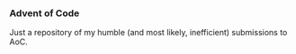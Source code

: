 ### Advent of Code

Just a repository of my humble (and most likely, inefficient) submissions to AoC.

